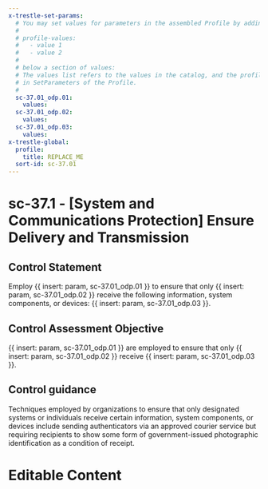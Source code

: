 ```yaml
---
x-trestle-set-params:
  # You may set values for parameters in the assembled Profile by adding
  #
  # profile-values:
  #   - value 1
  #   - value 2
  #
  # below a section of values:
  # The values list refers to the values in the catalog, and the profile-values represent values
  # in SetParameters of the Profile.
  #
  sc-37.01_odp.01:
    values:
  sc-37.01_odp.02:
    values:
  sc-37.01_odp.03:
    values:
x-trestle-global:
  profile:
    title: REPLACE_ME
  sort-id: sc-37.01
---
```


# sc-37.1 - \[System and Communications Protection\] Ensure Delivery and Transmission

## Control Statement

Employ {{ insert: param, sc-37.01_odp.01 }} to ensure that only {{ insert: param, sc-37.01_odp.02 }} receive the following information, system components, or devices: {{ insert: param, sc-37.01_odp.03 }}.

## Control Assessment Objective

{{ insert: param, sc-37.01_odp.01 }} are employed to ensure that only {{ insert: param, sc-37.01_odp.02 }} receive {{ insert: param, sc-37.01_odp.03 }}.

## Control guidance

Techniques employed by organizations to ensure that only designated systems or individuals receive certain information, system components, or devices include sending authenticators via an approved courier service but requiring recipients to show some form of government-issued photographic identification as a condition of receipt.

# Editable Content

<!-- Make additions and edits below -->
<!-- The above represents the contents of the control as received by the profile, prior to additions. -->
<!-- If the profile makes additions to the control, they will appear below. -->
<!-- The above markdown may not be edited but you may edit the content below, and/or introduce new additions to be made by the profile. -->
<!-- If there is a yaml header at the top, parameter values may be edited. Use --set-parameters to incorporate the changes during assembly. -->
<!-- The content here will then replace what is in the profile for this control, after running profile-assemble. -->
<!-- The current profile has no added parts for this control, but you may add new ones here. -->
<!-- Each addition must have a heading either of the form ## Control my_addition_name -->
<!-- or ## Part a. (where the a. refers to one of the control statement labels.) -->
<!-- "## Control" parts are new parts added after the statement part. -->
<!-- "## Part" parts are new parts added into the top-level statement part with that label. -->
<!-- Subparts may be added with nested hash levels of the form ### My Subpart Name -->
<!-- underneath the parent ## Control or ## Part being added -->
<!-- See https://ibm.github.io/compliance-trestle/tutorials/ssp_profile_catalog_authoring/ssp_profile_catalog_authoring for guidance. -->
